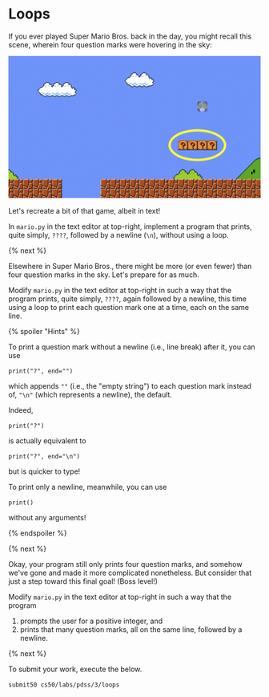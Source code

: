 # Loops

If you ever played Super Mario Bros. back in the day, you might recall this scene, wherein four question marks were hovering in the sky:

![four question marks in a row](mario.png)

Let's recreate a bit of that game, albeit in text!

In `mario.py` in the text editor at top-right, implement a program that prints, quite simply, `????`, followed by a newline (`\n`), without using a loop.

{% next %}

Elsewhere in Super Mario Bros., there might be more (or even fewer) than four question marks in the sky. Let's prepare for as much.

Modify `mario.py` in the text editor at top-right in such a way that the program prints, quite simply, `????`, again followed by a newline, this time using a loop to print each question mark one at a time, each on the same line.

{% spoiler "Hints" %}

To print a question mark without a newline (i.e., line break) after it, you can use

```
print("?", end="")
```

which appends `""` (i.e., the "empty string") to each question mark instead of, `"\n"` (which represents a newline), the default.

Indeed,

```
print("?")
```

is actually equivalent to

```
print("?", end="\n")
```

but is quicker to type!

To print only a newline, meanwhile, you can use

```
print()
```

without any arguments!

{% endspoiler %}

{% next %}

Okay, your program still only prints four question marks, and somehow we've gone and made it more complicated nonetheless. But consider that just a step toward this final goal! (Boss level!)

Modify `mario.py` in the text editor at top-right in such a way that the program

1. prompts the user for a positive integer, and
1. prints that many question marks, all on the same line, followed by a newline.

{% next %}

To submit your work, execute the below.

```
submit50 cs50/labs/pdss/3/loops
```
